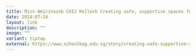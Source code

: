 ```yaml
---
title: Miss Amirinazeb CHIJ Kellock Creating safe, supportive spaces for her students
date: 2024-07-24
layout: link
description: ""
image: ""
variant: tiptap
external: https://www.schoolbag.edu.sg/story/creating-safe-supportive-spaces-for-her-students-puts-a-smile-on-her-face/
---
```

